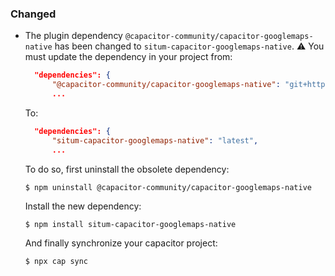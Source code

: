 ### Changed
* The plugin dependency `@capacitor-community/capacitor-googlemaps-native` has been changed to `situm-capacitor-googlemaps-native`.
  :warning: You must update the dependency in your project from:
  ```json
    "dependencies": {
        "@capacitor-community/capacitor-googlemaps-native": "git+https://github.com/situmtech/capacitor-google-maps.git#situm-alpha.0",
        ...
  ```
  To:
  ```json
    "dependencies": {
        "situm-capacitor-googlemaps-native": "latest",
        ...
  ```
  To do so, first uninstall the obsolete dependency:
  ```
  $ npm uninstall @capacitor-community/capacitor-googlemaps-native
  ```
  Install the new dependency:
  ```
  $ npm install situm-capacitor-googlemaps-native
  ```
  And finally synchronize your capacitor project:
  ```
  $ npx cap sync
  ```
